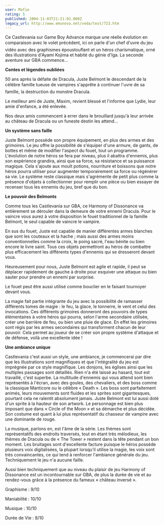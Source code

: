 ```yaml
---
user: Mafio
rating: 5
published: 2004-11-03T21:21:02.000Z
legacy_url: http://www.emunova.net/veda/test/723.htm
---
```

Ce Castlevania sur Game Boy Advance marque une réelle évolution en comparaison avec le volet précédent, ici on parle d'un chef d'uvre du jeu vidéo avec des graphismes époustouflant et un héros charismatique, orné des illustrations d'Ayami Kojima et habité du génie d'Iga. La seconde aventure sur GBA commence...  

  

  

**Contes et légendes oubliées**  

  

50 ans après la défaite de Dracula, Juste Belmont le descendant de la célèbre famille tueuse de vampires s'apprête à continuer l'uvre de sa famille, la destruction du monstre Dracula.  

Le meilleur ami de Juste, Maxim, revient blessé et l'informe que Lydie, leur amie d'enfance, a été enlevée.  

Nos deux amis commencent à errer dans le brouillard jusqu'à leur arrivée au château de Dracula ou un funeste destin les attend...  

  

**Un système sans faille**  

  

Juste Belmont possède son propre équipement, en plus des armes et des grimoires. Le jeu offre la possibilité de s'équiper d'une armure, de gants, de bottes et même de modifier l'aspect du fouet, tout un programme. L'évolution de notre héros se fera par niveau, plus il abattra d'ennemis, plus son expérience grandira, ainsi que sa force, sa résistance et sa puissance magique. Cela s'ajoute aux moult potions, nourriture et boissons que notre héros pourra utiliser pour augmenter temporairement sa force ou régénérer sa vie. Le système reste classique mais s'agrémente de petit plus comme la présence d'objets à collectionner pour remplir une pièce ou bien essayer de recenser tous les ennemis du jeu, bref que du bon.  

  

**Le pouvoir des Belmonts**  

  

Comme tous les Castlevania sur GBA, ce Harmony of Dissonance va entièrement se dérouler dans la demeure de votre ennemi Dracula. Pour le vaincre vous aurez à votre disposition le fouet traditionnel de la famille Belmont, le seul capable de vaincre le vampire.  

En sus du fouet, Juste est capable de manier différentes armes blanches que sont les couteaux et la hache ; mais aussi des armes moins conventionnelles comme la croix, le poing sacré, l'eau bénite ou bien encore le livre saint. Tous ces objets permettront au héros de combattre plus efficacement les différents types d'ennemis qui se dresseront devant vous.  

Heureusement pour nous, Juste Belmont est agile et rapide, il peut se déplacer rapidement de gauche à droite pour esquiver une attaque ou bien sauter pour prendre un ennemi par surprise.  

Le fouet peut être aussi utilisé comme bouclier en le faisant tournoyer devant vous.  

La magie fait partie intégrante du jeu avec la possibilité de ramasser différents tomes de magie : le feu, la glace, le tonnerre, le vent et celui des invocations. Ces différents grimoires donneront des pouvoirs de types élémentaires à votre héros qui pourra, selon l'arme secondaire utilisée, créer une barrière de feu, ou bien une pluie de glace. En effet les grimoires sont régis par les armes secondaires qui transforment chacun de leur pouvoir. Cela permet au joueur de se créer son propre système d'attaque et de défense, voilà une excellente idée !  

  

**Une ambiance unique**  

  

Castlevania c'est aussi un style, une ambiance, je commencerai par dire que les illustrations sont magnifiques et que l'intégralité du jeu est imprégnée par ce style magnifique. Les donjons, les églises ainsi que les multiples passages sont détaillés. Rien n'a été laissé au hasard, tout est travaillé, c'est superbe. La multitude d'ennemis qui vous attend sont bien représentés à l'écran, avec des goules, des chevaliers, et des boss comme la classique Manticore ou le célèbre « Death ». Les boss sont parfaitement animés, leurs mouvements sont fluides et les sprites sont gigantesques, pourtant cela ne ralentit absolument jamais. Juste Belmont est lui aussi doté d'un sprite à la hauteur de son artwork. Le personnage est bien plus imposant que dans « Circle of the Moon » et sa démarche et plus décidée. Son costume est quant à lui plus représentatif du chasseur de vampire avec une dominante de rouge.  

La musique, parlons en, est l'âme de la série. Les thèmes sont représentatifs des endroits traversés, tout en étant très mélodieux, les thèmes de Dracula ou de « The Tower » restent dans la tête pendant un bon moment. Les bruitages sont d'excellente facture puisque le héros possède plusieurs voix digitalisées, la plupart lorsqu'il utilise la magie, les voix sont très convaincantes, ce qui tend à renforcer l'ambiance générale du jeu. Techniquement le jeu n'a aucune faille.  

  

  

Aussi bien techniquement que au niveau du plaisir de jeu Harmony of Dissonance est un incontournable sur GBA, de plus la durée de vie et au rendez-vous grâce à la présence du fameux « château inversé ».  

  

Graphisme : 9/10  

Maniabilité : 10/10  

Musique : 10/10  

Durée de Vie : 8/10